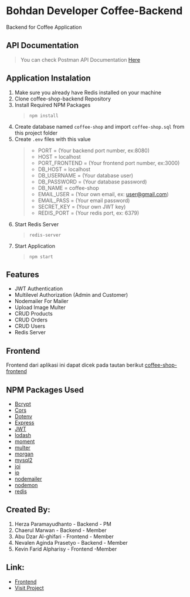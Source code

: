 # Bohdan Developer Coffee-Backend
Backend for Coffee Application

## API Documentation
> You can check Postman API Documentation [Here](https://documenter.getpostman.com/view/13256965/TzCTZkQo)

## Application Instalation
1. Make sure you already have Redis installed on your machine
2. Clone coffee-shop-backend Repository
3. Install Required NPM Packages 
   > `npm install`
4. Create database named `coffee-shop` and import `coffee-shop.sql` from this project folder
5. Create `.env` files with this value
   > - PORT = (Your backend port number, ex:8080)
   > - HOST = localhost
   > - PORT_FRONTEND = (Your frontend port number, ex:3000)
   > - DB_HOST = localhost
   > - DB_USERNAME = (Your database user)
   > - DB_PASSWORD = (Your database password)
   > - DB_NAME = coffee-shop
   > - EMAIL_USER = (Your own email, ex: user@gmail.com)
   > - EMAIL_PASS = (Your email password)
   > - SECRET_KEY = (Your own JWT key)
   > - REDIS_PORT = (Your redis port, ex: 6379)
6. Start Redis Server
   > `redis-server`
7. Start Application
   > `npm start`

## Features
- JWT Authentication
- Multilevel Authorization (Admin and Customer)
- Nodemailer For Mailer
- Upload Image Multer
- CRUD Products
- CRUD Orders
- CRUD Users
- Redis Server

## Frontend
Frontend dari aplikasi ini dapat dicek pada tautan berikut [coffee-shop-frontend](https://github.com/bohdan-28/coffee-shop-frontend)

## NPM Packages Used
- [Bcrypt](https://www.npmjs.com/package/bcrypt)
- [Cors](https://www.npmjs.com/package/cors)
- [Dotenv](https://www.npmjs.com/package/dotenv)
- [Express](https://www.npmjs.com/package/express)
- [JWT](https://www.npmjs.com/package/jsonwebtoken)
- [lodash](https://www.npmjs.com/package/lodash)
- [moment](https://www.npmjs.com/package/moment)
- [multer](https://www.npmjs.com/package/multer)
- [morgan](https://www.npmjs.com/package/morgan)
- [mysql2](https://www.npmjs.com/package/mysql2)
- [joi](https://www.npmjs.com/package/joi)
- [ip](https://www.npmjs.com/package/ip)
- [nodemailer](https://www.npmjs.com/package/nodemailer)
- [nodemon](https://www.npmjs.com/package/nodemon)
- [redis](https://www.npmjs.com/package/redis)


## Created By: 
1. Herza Paramayudhanto - Backend - PM
2. Chaerul Marwan - Backend - Member
3. Abu Dzar Al-ghifari - Frontend - Member
4. Nevalen Aginda Prasetyo - Backend - Member
5. Kevin Farid Alpharisy - Frontend -Member

## Link:

- [Frontend](https://github.com/abudzr/coffee-shop-frontend)
- [Visit Project](https://coffee-shop-bohdan.netlify.app/)

